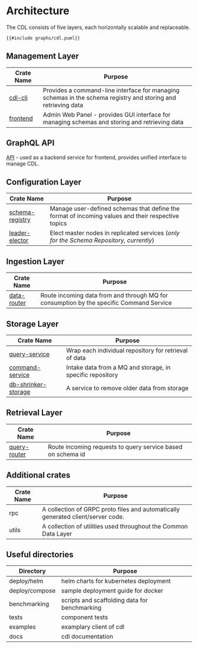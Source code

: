 # Architecture

The CDL consists of five layers, each horizontally scalable and replaceable.

``` plantuml
{{#include graphs/cdl.puml}}
```

## Management Layer
Crate Name | Purpose
-----------|---------
[cdl-cli]    | Provides a command-line interface for managing schemas in the schema registry and storing and retrieving data
[frontend]   | Admin Web Panel - provides GUI interface for managing schemas and storing and retrieving data

## GraphQL API
[API] - used as a backend service for frontend, provides unified interface to manage CDL.

## Configuration Layer
Crate Name              | Purpose
------------------------|--------
[schema-registry]         | Manage user-defined schemas that define the format of incoming values and their respective topics
[leader-elector]          | Elect master nodes in replicated services (_only for the Schema Repository, currently_)

## Ingestion Layer
Crate Name              | Purpose
------------------------|--------
[data-router]             | Route incoming data from and through MQ for consumption by the specific Command Service

## Storage Layer

Crate Name              | Purpose
------------------------|--------
[query-service]           | Wrap each individual repository for retrieval of data
[command-service]         | Intake data from a MQ and storage, in specific repository
[db-shrinker-storage]     | A service to remove older data from storage

## Retrieval Layer
Crate Name              | Purpose
------------------------|--------
[query-router]            | Route incoming requests to query service based on schema id

## Additional crates
Crate Name              | Purpose
------------------------|--------
rpc                     | A collection of GRPC proto files and automatically generated client/server code.
utils                   | A collection of utilities used throughout the Common Data Layer

## Useful directories

Directory       | Purpose
----------------|--------
deploy/helm     | helm charts for kubernetes deployment
deploy/compose  | sample deployment guide for docker
benchmarking    | scripts and scaffolding data for benchmarking
tests           | component tests
examples        | examplary client of cdl
docs            | cdl documentation

[cdl-cli]: cli.md
[frontend]: frontend.md
[API]: api.md
[schema-registry]: schema_registry.md
[leader-elector]: leader_elector.md
[data-router]: data_router.md
[query-service]: query_service.md
[command-service]: command_service.md
[db-shrinker-storage]: db_shrinker_storage.md
[query-router]: query_router.md
